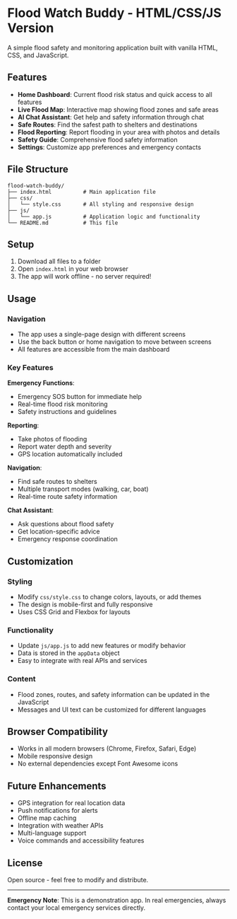
# Flood Watch Buddy - HTML/CSS/JS Version

A simple flood safety and monitoring application built with vanilla HTML, CSS, and JavaScript.

## Features

- **Home Dashboard**: Current flood risk status and quick access to all features
- **Live Flood Map**: Interactive map showing flood zones and safe areas
- **AI Chat Assistant**: Get help and safety information through chat
- **Safe Routes**: Find the safest path to shelters and destinations
- **Flood Reporting**: Report flooding in your area with photos and details
- **Safety Guide**: Comprehensive flood safety information
- **Settings**: Customize app preferences and emergency contacts

## File Structure

```
flood-watch-buddy/
├── index.html          # Main application file
├── css/
│   └── style.css       # All styling and responsive design
├── js/
│   └── app.js          # Application logic and functionality
└── README.md           # This file
```

## Setup

1. Download all files to a folder
2. Open `index.html` in your web browser
3. The app will work offline - no server required!

## Usage

### Navigation
- The app uses a single-page design with different screens
- Use the back button or home navigation to move between screens
- All features are accessible from the main dashboard

### Key Features

**Emergency Functions**:
- Emergency SOS button for immediate help
- Real-time flood risk monitoring
- Safety instructions and guidelines

**Reporting**:
- Take photos of flooding
- Report water depth and severity
- GPS location automatically included

**Navigation**:
- Find safe routes to shelters
- Multiple transport modes (walking, car, boat)
- Real-time route safety information

**Chat Assistant**:
- Ask questions about flood safety
- Get location-specific advice
- Emergency response coordination

## Customization

### Styling
- Modify `css/style.css` to change colors, layouts, or add themes
- The design is mobile-first and fully responsive
- Uses CSS Grid and Flexbox for layouts

### Functionality  
- Update `js/app.js` to add new features or modify behavior
- Data is stored in the `appData` object
- Easy to integrate with real APIs and services

### Content
- Flood zones, routes, and safety information can be updated in the JavaScript
- Messages and UI text can be customized for different languages

## Browser Compatibility

- Works in all modern browsers (Chrome, Firefox, Safari, Edge)
- Mobile responsive design
- No external dependencies except Font Awesome icons

## Future Enhancements

- GPS integration for real location data
- Push notifications for alerts
- Offline map caching
- Integration with weather APIs
- Multi-language support
- Voice commands and accessibility features

## License

Open source - feel free to modify and distribute.

---

**Emergency Note**: This is a demonstration app. In real emergencies, always contact your local emergency services directly.
